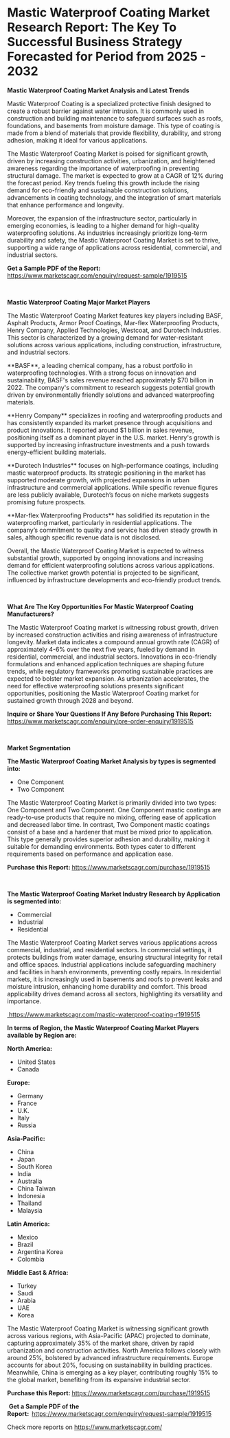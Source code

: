 <p><h1>Mastic Waterproof Coating Market Research Report: The Key To Successful Business Strategy Forecasted for Period from 2025 - 2032</h1></p><p><strong>Mastic Waterproof Coating Market Analysis and Latest Trends</strong></p>
<p><p>Mastic Waterproof Coating is a specialized protective finish designed to create a robust barrier against water intrusion. It is commonly used in construction and building maintenance to safeguard surfaces such as roofs, foundations, and basements from moisture damage. This type of coating is made from a blend of materials that provide flexibility, durability, and strong adhesion, making it ideal for various applications.</p><p>The Mastic Waterproof Coating Market is poised for significant growth, driven by increasing construction activities, urbanization, and heightened awareness regarding the importance of waterproofing in preventing structural damage. The market is expected to grow at a CAGR of 12% during the forecast period. Key trends fueling this growth include the rising demand for eco-friendly and sustainable construction solutions, advancements in coating technology, and the integration of smart materials that enhance performance and longevity.</p><p>Moreover, the expansion of the infrastructure sector, particularly in emerging economies, is leading to a higher demand for high-quality waterproofing solutions. As industries increasingly prioritize long-term durability and safety, the Mastic Waterproof Coating Market is set to thrive, supporting a wide range of applications across residential, commercial, and industrial sectors.</p></p>
<p><strong>Get a Sample PDF of the Report:&nbsp;</strong> <a href="https://www.marketscagr.com/enquiry/request-sample/1919515?utm_campaign=1902&utm_medium=2&utm_source=Github&utm_content=ia&utm_term=04022025&utm_id=mastic-waterproof-coating">https://www.marketscagr.com/enquiry/request-sample/1919515</a></p>
<p>&nbsp;</p>
<p><strong>Mastic Waterproof Coating Major Market Players</strong></p>
<p><p>The Mastic Waterproof Coating Market features key players including BASF, Asphalt Products, Armor Proof Coatings, Mar-flex Waterproofing Products, Henry Company, Applied Technologies, Westcoat, and Durotech Industries. This sector is characterized by a growing demand for water-resistant solutions across various applications, including construction, infrastructure, and industrial sectors.</p><p>**BASF**, a leading chemical company, has a robust portfolio in waterproofing technologies. With a strong focus on innovation and sustainability, BASF's sales revenue reached approximately $70 billion in 2022. The company's commitment to research suggests potential growth driven by environmentally friendly solutions and advanced waterproofing materials.</p><p>**Henry Company** specializes in roofing and waterproofing products and has consistently expanded its market presence through acquisitions and product innovations. It reported around $1 billion in sales revenue, positioning itself as a dominant player in the U.S. market. Henry's growth is supported by increasing infrastructure investments and a push towards energy-efficient building materials.</p><p>**Durotech Industries** focuses on high-performance coatings, including mastic waterproof products. Its strategic positioning in the market has supported moderate growth, with projected expansions in urban infrastructure and commercial applications. While specific revenue figures are less publicly available, Durotech’s focus on niche markets suggests promising future prospects.</p><p>**Mar-flex Waterproofing Products** has solidified its reputation in the waterproofing market, particularly in residential applications. The company’s commitment to quality and service has driven steady growth in sales, although specific revenue data is not disclosed.</p><p>Overall, the Mastic Waterproof Coating Market is expected to witness substantial growth, supported by ongoing innovations and increasing demand for efficient waterproofing solutions across various applications. The collective market growth potential is projected to be significant, influenced by infrastructure developments and eco-friendly product trends.</p></p>
<p>&nbsp;</p>
<p><strong>What Are The Key Opportunities For Mastic Waterproof Coating Manufacturers?</strong></p>
<p><p>The Mastic Waterproof Coating market is witnessing robust growth, driven by increased construction activities and rising awareness of infrastructure longevity. Market data indicates a compound annual growth rate (CAGR) of approximately 4-6% over the next five years, fueled by demand in residential, commercial, and industrial sectors. Innovations in eco-friendly formulations and enhanced application techniques are shaping future trends, while regulatory frameworks promoting sustainable practices are expected to bolster market expansion. As urbanization accelerates, the need for effective waterproofing solutions presents significant opportunities, positioning the Mastic Waterproof Coating market for sustained growth through 2028 and beyond.</p></p>
<p><strong>Inquire or Share Your Questions If Any Before Purchasing This Report:</strong> <a href="https://www.marketscagr.com/enquiry/pre-order-enquiry/1919515?utm_campaign=1902&utm_medium=2&utm_source=Github&utm_content=ia&utm_term=04022025&utm_id=mastic-waterproof-coating">https://www.marketscagr.com/enquiry/pre-order-enquiry/1919515</a></p>
<p>&nbsp;</p>
<p><strong>Market Segmentation</strong></p>
<p><strong>The Mastic Waterproof Coating Market Analysis by types is segmented into:</strong></p>
<p><ul><li>One Component</li><li>Two Component</li></ul></p>
<p><p>The Mastic Waterproof Coating Market is primarily divided into two types: One Component and Two Component. One Component mastic coatings are ready-to-use products that require no mixing, offering ease of application and decreased labor time. In contrast, Two Component mastic coatings consist of a base and a hardener that must be mixed prior to application. This type generally provides superior adhesion and durability, making it suitable for demanding environments. Both types cater to different requirements based on performance and application ease.</p></p>
<p><strong>Purchase this Report:&nbsp;</strong><a href="https://www.marketscagr.com/purchase/1919515?utm_campaign=1902&utm_medium=2&utm_source=Github&utm_content=ia&utm_term=04022025&utm_id=mastic-waterproof-coating">https://www.marketscagr.com/purchase/1919515</a></p>
<p>&nbsp;</p>
<p><strong>The Mastic Waterproof Coating Market Industry Research by Application is segmented into:</strong></p>
<p><ul><li>Commercial</li><li>Industrial</li><li>Residential</li></ul></p>
<p><p>The Mastic Waterproof Coating Market serves various applications across commercial, industrial, and residential sectors. In commercial settings, it protects buildings from water damage, ensuring structural integrity for retail and office spaces. Industrial applications include safeguarding machinery and facilities in harsh environments, preventing costly repairs. In residential markets, it is increasingly used in basements and roofs to prevent leaks and moisture intrusion, enhancing home durability and comfort. This broad applicability drives demand across all sectors, highlighting its versatility and importance.</p></p>
<p><a href="https://www.marketscagr.com/mastic-waterproof-coating-r1919515?utm_campaign=1902&utm_medium=2&utm_source=Github&utm_content=ia&utm_term=04022025&utm_id=mastic-waterproof-coating">&nbsp;https://www.marketscagr.com/mastic-waterproof-coating-r1919515</a></p>
<p><strong>In terms of Region, the Mastic Waterproof Coating Market Players available by Region are:</strong></p>
<p>
    <p> <strong> North America: </strong>
        <ul>
            <li>United States</li>
            <li>Canada</li>
        </ul>
        </p> 
    <p> <strong> Europe: </strong>
        <ul>
            <li>Germany</li>
            <li>France</li>
            <li>U.K.</li>
            <li>Italy</li>
            <li>Russia</li>
        </ul>
        </p> 
    <p> <strong> Asia-Pacific: </strong>
        <ul>
            <li>China</li>
            <li>Japan</li>
            <li>South Korea</li>
            <li>India</li>
            <li>Australia</li>
            <li>China Taiwan</li>
            <li>Indonesia</li>
            <li>Thailand</li>
            <li>Malaysia</li>
        </ul>
        </p> 
    <p> <strong> Latin America: </strong>
        <ul>
            <li>Mexico</li>
            <li>Brazil</li>
            <li>Argentina Korea</li>
            <li>Colombia</li>
        </ul>
        </p> 
    <p> <strong> Middle East & Africa: </strong>
        <ul>
            <li>Turkey</li>
            <li>Saudi</li>
            <li>Arabia</li>
            <li>UAE</li>
            <li>Korea</li>
        </ul>
    </p>
    </p>
<p><p>The Mastic Waterproof Coating Market is witnessing significant growth across various regions, with Asia-Pacific (APAC) projected to dominate, capturing approximately 35% of the market share, driven by rapid urbanization and construction activities. North America follows closely with around 25%, bolstered by advanced infrastructure requirements. Europe accounts for about 20%, focusing on sustainability in building practices. Meanwhile, China is emerging as a key player, contributing roughly 15% to the global market, benefiting from its expansive industrial sector.</p></p>
<p><strong>Purchase this Report: </strong><a href="https://www.marketscagr.com/purchase/1919515?utm_campaign=1902&utm_medium=2&utm_source=Github&utm_content=ia&utm_term=04022025&utm_id=mastic-waterproof-coating">https://www.marketscagr.com/purchase/1919515</a></p>
<p>&nbsp;<strong>Get a Sample PDF of the Report:&nbsp;&nbsp;</strong><a href="https://www.marketscagr.com/enquiry/request-sample/1919515?utm_campaign=1902&utm_medium=2&utm_source=Github&utm_content=ia&utm_term=04022025&utm_id=mastic-waterproof-coating">https://www.marketscagr.com/enquiry/request-sample/1919515</a></p>
<p><strong></strong></p>
<p>Check more reports on <a href="https://www.marketscagr.com/?utm_campaign=1902&utm_medium=2&utm_source=Github&utm_content=ia&utm_term=04022025&utm_id=mastic-waterproof-coating">https://www.marketscagr.com/</a></p>